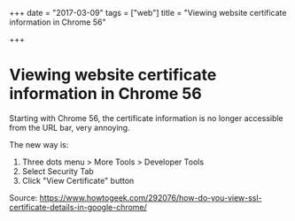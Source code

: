 +++
date = "2017-03-09"
tags = ["web"]
title = "Viewing website certificate information in Chrome 56"

+++

# Viewing website certificate information in Chrome 56

Starting with Chrome 56, the certificate information is no longer accessible from the URL bar, very annoying.

The new way is:

1. Three dots menu > More Tools > Developer Tools
2. Select Security Tab
3. Click "View Certificate" button

Source: <https://www.howtogeek.com/292076/how-do-you-view-ssl-certificate-details-in-google-chrome/>

